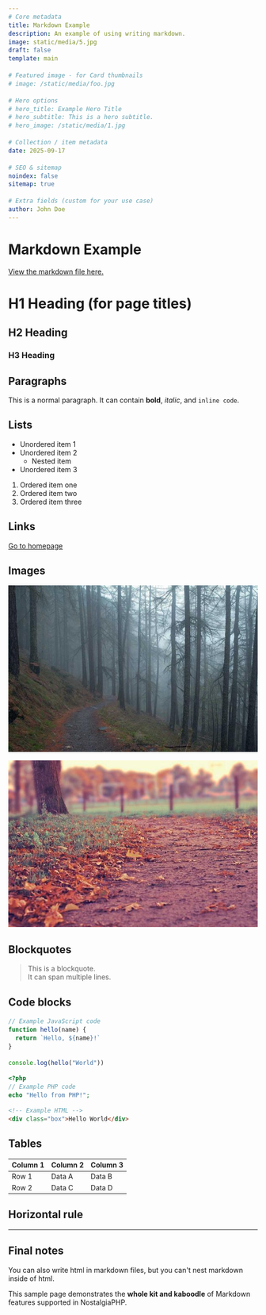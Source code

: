 ```yaml
---
# Core metadata
title: Markdown Example
description: An example of using writing markdown.
image: static/media/5.jpg
draft: false
template: main

# Featured image - for Card thumbnails
# image: /static/media/foo.jpg

# Hero options
# hero_title: Example Hero Title
# hero_subtitle: This is a hero subtitle.
# hero_image: /static/media/1.jpg

# Collection / item metadata
date: 2025-09-17

# SEO & sitemap
noindex: false
sitemap: true

# Extra fields (custom for your use case)
author: John Doe
---
```


# Markdown Example

[View the markdown file here.](/content/collections/dox/markdown-example.md)

# H1 Heading (for page titles)
## H2 Heading
### H3 Heading

## Paragraphs

This is a normal paragraph. It can contain **bold**, *italic*, and `inline code`.

## Lists

- Unordered item 1
- Unordered item 2
  - Nested item
- Unordered item 3

1. Ordered item one
1. Ordered item two
1. Ordered item three

## Links

[Go to homepage](/)

## Images

![Alt text for image](/static/media/foo.jpg)

![Another image](/static/media/2.jpg)

## Blockquotes

> This is a blockquote.  
> It can span multiple lines.

## Code blocks

```js
// Example JavaScript code
function hello(name) {
  return `Hello, ${name}!`
}

console.log(hello("World"))
```

```php
<?php
// Example PHP code
echo "Hello from PHP!";
```

```html
<!-- Example HTML -->
<div class="box">Hello World</div>
```

## Tables

| Column 1 | Column 2 | Column 3 |
|----------|----------|----------|
| Row 1    | Data A   | Data B   |
| Row 2    | Data C   | Data D   |

## Horizontal rule

---

## Final notes

You can also write html in markdown files, but you can't nest markdown inside of html.

This sample page demonstrates the **whole kit and kaboodle** of Markdown features supported in NostalgiaPHP.